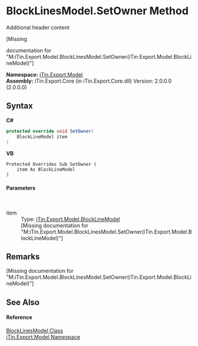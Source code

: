 # BlockLinesModel.SetOwner Method 
Additional header content 

\[Missing <summary> documentation for "M:iTin.Export.Model.BlockLinesModel.SetOwner(iTin.Export.Model.BlockLineModel)"\]

**Namespace:**&nbsp;<a href="N_iTin_Export_Model">iTin.Export.Model</a><br />**Assembly:**&nbsp;iTin.Export.Core (in iTin.Export.Core.dll) Version: 2.0.0.0 (2.0.0.0)

## Syntax

**C#**<br />
``` C#
protected override void SetOwner(
	BlockLineModel item
)
```

**VB**<br />
``` VB
Protected Overrides Sub SetOwner ( 
	item As BlockLineModel
)
```


#### Parameters
&nbsp;<dl><dt>item</dt><dd>Type: <a href="T_iTin_Export_Model_BlockLineModel">iTin.Export.Model.BlockLineModel</a><br />\[Missing <param name="item"/> documentation for "M:iTin.Export.Model.BlockLinesModel.SetOwner(iTin.Export.Model.BlockLineModel)"\]</dd></dl>

## Remarks
\[Missing <remarks> documentation for "M:iTin.Export.Model.BlockLinesModel.SetOwner(iTin.Export.Model.BlockLineModel)"\]

## See Also


#### Reference
<a href="T_iTin_Export_Model_BlockLinesModel">BlockLinesModel Class</a><br /><a href="N_iTin_Export_Model">iTin.Export.Model Namespace</a><br />